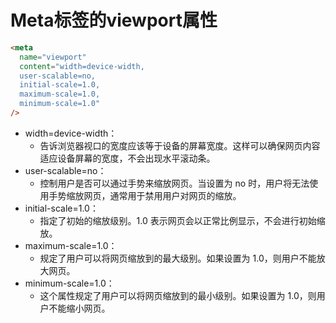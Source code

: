 # Meta标签的viewport属性

```html
<meta
  name="viewport"
  content="width=device-width,
  user-scalable=no,
  initial-scale=1.0,
  maximum-scale=1.0,
  minimum-scale=1.0"
/>
```
- width=device-width：
    - 告诉浏览器视口的宽度应该等于设备的屏幕宽度。这样可以确保网页内容适应设备屏幕的宽度，不会出现水平滚动条。
- user-scalable=no：
    - 控制用户是否可以通过手势来缩放网页。当设置为 no 时，用户将无法使用手势缩放网页，通常用于禁用用户对网页的缩放。
- initial-scale=1.0：
    - 指定了初始的缩放级别。1.0 表示网页会以正常比例显示，不会进行初始缩放。
- maximum-scale=1.0：
    - 规定了用户可以将网页缩放到的最大级别。如果设置为 1.0，则用户不能放大网页。
- minimum-scale=1.0：
    - 这个属性规定了用户可以将网页缩放到的最小级别。如果设置为 1.0，则用户不能缩小网页。